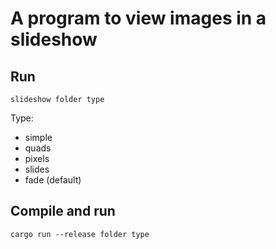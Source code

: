 A program to view images in a slideshow
========================================

Run
-------
`slideshow folder type`

Type:
- simple
- quads
- pixels
- slides
- fade (default)

Compile and run
----------------
`cargo run --release folder type`